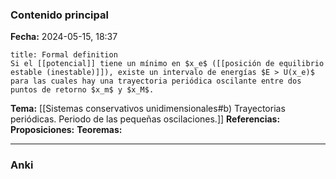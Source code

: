 ### Contenido principal

**Fecha:** 2024-05-15, 18:37

```ad-formal
title: Formal definition
Si el [[potencial]] tiene un mínimo en $x_e$ ([[posición de equilibrio estable (inestable)]]), existe un intervalo de energías $E > U(x_e)$ para las cuales hay una trayectoria periódica oscilante entre dos puntos de retorno $x_m$ y $x_M$.
```

**Tema:** [[Sistemas conservativos unidimensionales#b) Trayectorias periódicas. Periodo de las pequeñas oscilaciones.]]
**Referencias:**
**Proposiciones:**
**Teoremas:**

---
### Anki
